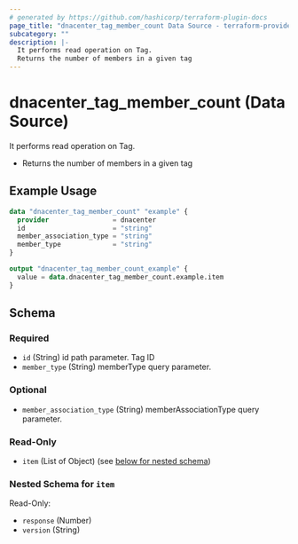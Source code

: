 ```yaml
---
# generated by https://github.com/hashicorp/terraform-plugin-docs
page_title: "dnacenter_tag_member_count Data Source - terraform-provider-dnacenter"
subcategory: ""
description: |-
  It performs read operation on Tag.
  Returns the number of members in a given tag
---
```


# dnacenter_tag_member_count (Data Source)

It performs read operation on Tag.

- Returns the number of members in a given tag

## Example Usage

```terraform
data "dnacenter_tag_member_count" "example" {
  provider                = dnacenter
  id                      = "string"
  member_association_type = "string"
  member_type             = "string"
}

output "dnacenter_tag_member_count_example" {
  value = data.dnacenter_tag_member_count.example.item
}
```

<!-- schema generated by tfplugindocs -->
## Schema

### Required

- `id` (String) id path parameter. Tag ID
- `member_type` (String) memberType query parameter.

### Optional

- `member_association_type` (String) memberAssociationType query parameter.

### Read-Only

- `item` (List of Object) (see [below for nested schema](#nestedatt--item))

<a id="nestedatt--item"></a>
### Nested Schema for `item`

Read-Only:

- `response` (Number)
- `version` (String)

